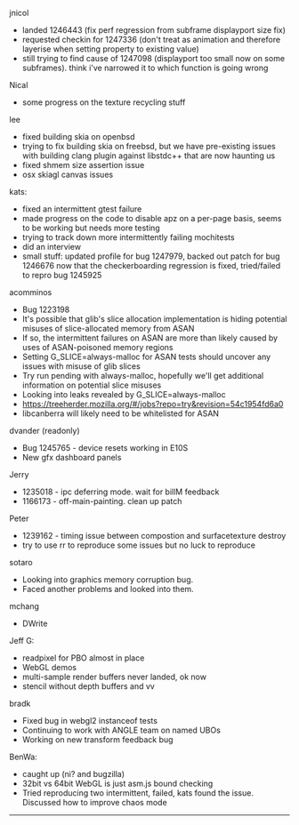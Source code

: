 jnicol
* landed 1246443 (fix perf regression from subframe displayport size fix)
* requested checkin for 1247336 (don't treat as animation and therefore layerise when setting property to existing value)
* still trying to find cause of 1247098 (displayport too small now on some subframes). think i've narrowed it to which function is going wrong



Nical
* some progress on the texture recycling stuff



lee
* fixed building skia on openbsd
* trying to fix building skia on freebsd, but we have pre-existing issues with building clang plugin against libstdc++ that are now haunting us
* fixed shmem size assertion issue
* osx skiagl canvas issues



kats:
* fixed an intermittent gtest failure
* made progress on the code to disable apz on a per-page basis, seems to be working but needs more testing
* trying to track down more intermittently failing mochitests
* did an interview
* small stuff: updated profile for bug 1247979, backed out patch for bug 1246676 now that the checkerboarding regression is fixed, tried/failed to repro bug 1245925



acomminos


* Bug 1223198
* It's possible that glib's slice allocation implementation is hiding potential misuses of slice-allocated memory from ASAN
* If so, the intermittent failures on ASAN are more than likely caused by uses of ASAN-poisoned memory regions
* Setting G_SLICE=always-malloc for ASAN tests should uncover any issues with misuse of glib slices
* Try run pending with always-malloc, hopefully we'll get additional information on potential slice misuses
* Looking into leaks revealed by G_SLICE=always-malloc
* https://treeherder.mozilla.org/#/jobs?repo=try&revision=54c1954fd6a0
* libcanberra will likely need to be whitelisted for ASAN



dvander (readonly)
* Bug 1245765 - device resets working in E10S
* New gfx dashboard panels



Jerry
* 1235018 - ipc deferring mode. wait for billM feedback
* 1166173 - off-main-painting. clean up patch



Peter
* 1239162 - timing issue between compostion and surfacetexture destroy
* try to use rr to reproduce some issues but no luck to reproduce 



sotaro
* Looking into graphics memory corruption bug. 
* Faced another problems and looked into them.



mchang
* DWrite



Jeff G:
* readpixel for PBO almost in place
* WebGL demos
* multi-sample render buffers never landed, ok now
* stencil without depth buffers and vv



bradk
* Fixed bug in webgl2 instanceof tests 
* Continuing to work with ANGLE team on named UBOs
* Working on new transform feedback bug



BenWa:
* caught up (ni? and bugzilla)
* 32bit vs 64bit WebGL is just asm.js bound checking
* Tried reproducing two intermittent, failed, kats found the issue. Discussed how to improve chaos mode

________________


